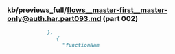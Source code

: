 ### kb/previews_full/flows__master-first__master-only@auth.har.part093.md (part 002)

```md
             },
                {
                  "functionNam
```

```
